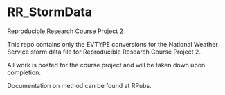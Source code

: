 # RR_StormData
Reproducible Research Course Project 2

This repo contains only the EVTYPE conversions for the National Weather Service storm data file for 
Reproducible Research Course Project 2.

All work is posted for the course project and will be taken down upon completion.

Documentation on method can be found at RPubs.

